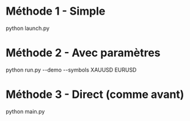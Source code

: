 
# Méthode 1 - Simple
python launch.py

# Méthode 2 - Avec paramètres
python run.py --demo --symbols XAUUSD EURUSD

# Méthode 3 - Direct (comme avant)
python main.py